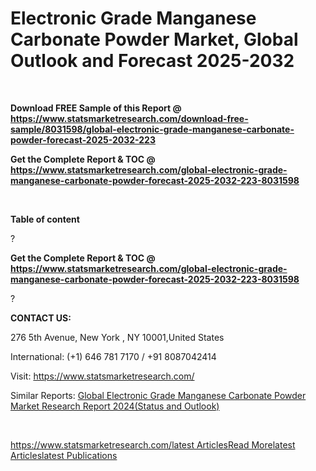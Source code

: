 <h1>Electronic Grade Manganese Carbonate Powder Market, Global Outlook and Forecast 2025-2032</h1><br/><p><strong>Download FREE Sample of this Report @ <a href="https://www.statsmarketresearch.com/download-free-sample/8031598/global-electronic-grade-manganese-carbonate-powder-forecast-2025-2032-223">https://www.statsmarketresearch.com/download-free-sample/8031598/global-electronic-grade-manganese-carbonate-powder-forecast-2025-2032-223</a></strong></p>
 
 
 
 <div><b>Get the Complete Report & TOC @ <a href="https://www.statsmarketresearch.com/global-electronic-grade-manganese-carbonate-powder-forecast-2025-2032-223-8031598">https://www.statsmarketresearch.com/global-electronic-grade-manganese-carbonate-powder-forecast-2025-2032-223-8031598</a></b></div>
 
 
 
 <p><br />
 
 <b>Table of content</b></p>
 
 
 
 <p>? </p>
 
 
 
 <div><b>Get the Complete Report & TOC @ <a href="https://www.statsmarketresearch.com/global-electronic-grade-manganese-carbonate-powder-forecast-2025-2032-223-8031598">https://www.statsmarketresearch.com/global-electronic-grade-manganese-carbonate-powder-forecast-2025-2032-223-8031598</a></b></div>
 
 
 
 <p>? </p>
 
 
 
 <p><b>CONTACT US:</b><br />
 
 276 5th Avenue, New York , NY 10001,United States<br />
 
 International: (+1) 646 781 7170 / +91 8087042414<br />
 
 Visit: <a href="https://www.statsmarketresearch.com/">https://www.statsmarketresearch.com/</a><br />
 
 Similar Reports: <a href="https://www.statsmarketresearch.com/global-electronic-grade-manganese-carbonate-powder-forecast-2025-2032-223-8031598">Global Electronic Grade Manganese Carbonate Powder Market Research Report 2024(Status and Outlook)</a><br />
 
 <br />
 
 <a href="https://gyeongbokgung.com">https://www.statsmarketresearch.com/</a><a href="https://hallyeomaritime.com">latest Articles</a><a href="https://jingwansa.com">Read More</a><a href="https://nguoiviet.jp/">latest Articles</a><a href="https://www.intelmarketresearch.com/">latest Publications</a></p>